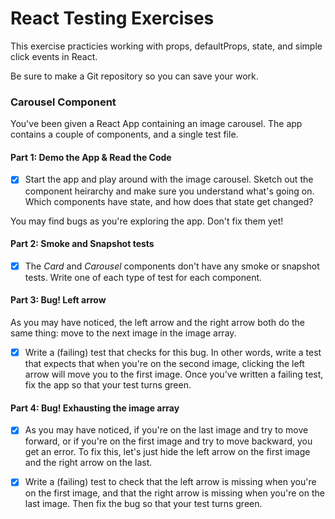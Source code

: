 # React Testing Exercises

This exercise practicies working with props, defaultProps, state, and simple click events in React.

Be sure to make a Git repository so you can save your work.

### Carousel Component
You've been given a React App containing an image carousel. The app contains a couple of components, and a single test file.

#### Part 1: Demo the App & Read the Code
- [x] Start the app and play around with the image carousel. Sketch out the component heirarchy and make sure you understand what's going on. Which components have state, and how does that state get changed?

You may find bugs as you're exploring the app. Don't fix them yet!

#### Part 2: Smoke and Snapshot tests
- [x] The *Card* and *Carousel* components don't have any smoke or snapshot tests. Write one of each type of test for each component.

#### Part 3: Bug! Left arrow
As you may have noticed, the left arrow and the right arrow both do the same thing: move to the next image in the image array. 

- [x] Write a (failing) test that checks for this bug. In other words, write a test that expects that when you're on the second image, clicking the left arrow will move you to the first image. Once you've written a failing test, fix the app so that your test turns green.

#### Part 4: Bug! Exhausting the image array
- [x] As you may have noticed, if you're on the last image and try to move forward, or if you're on the first image and try to move backward, you get an error. To fix this, let's just hide the left arrow on the first image and the right arrow on the last.

- [x] Write a (failing) test to check that the left arrow is missing when you're on the first image, and that the right arrow is missing when you're on the last image. Then fix the bug so that your test turns green.
